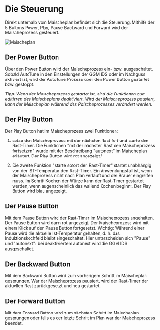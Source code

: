 # Die Steuerung

Direkt unterhalb vom Maischeplan befindet sich die Steuerung. Mithilfe der 5 Buttons Power, Play, Pause Backward und Forward wird der Maischeprozess gesteuert.

![Maischeplan](../docs/img/Buttons.jpg)

## Der Power Button

Über den Power Button wird der Maischeprozess ein- bzw. ausgeschaltet. Sobald AutoTune in den Einstellungen der GGM IDS oder im Nachguss aktiviert ist, wird der AutoTune Prozess über den Power Button gestartet bzw. gestoppt.

_Tipp: Wenn der Maischeprozess gestartet ist, sind die Funktionen zum editieren des Maischeplans deaktiviert. Wird der Maischeprozess pausiert, kann der Maischeplan während des Paischeprozesses verändert werden._

## Der Play Button

Der Play Button hat im Maischeprozess zwei Funktionen:

1. setze den Maischeprozess mit der nächsten Rast fort und starte den Rast-Timer. Die Funktionen "mit der nächsten Rast den Maischeprozess fortsetzen" wurde mit der Beschreibung "autonext" im Maischeplan erläutert. Der Play Button wird rot angezeigt.\

2. Die zweite Funktion "starte sofort den Rast-Timer" startet unabhängig von der IST-Temperatur den Rast-Timer. Ein Anwendungsfall ist, wenn der Maischeprozess nicht nach Plan verläuft und der Brauer eingreifen muss. Im Schritt Kochen der Würze kann der Rast-Timer gestartet werden, wenn augenscheinlich das wallend Kochen beginnt. Der Play Button wird blau angezeigt.

## Der Pause Button

Mit dem Pause Button wird der Rast-Timer im Maischeprozess angehalten. Der Pause Button wird dann rot angezeigt. Der Maischeprozess wird mit einem Klick auf den Pause Button fortgesetzt. Wichtig: Während einer Pause wird die aktuelle Ist-Temperatur gehalten, d. h. das Induktionskochfeld bleibt eingeschaltet. Hier unterscheiden sich "Pause" und "autonext": bei deaktiviertem autonext wird die GGM IDS ausgeschaltet.

## Der Backward Button

Mit dem Backward Button wird zum vorherigem Schritt im Maischeplan gesprungen. War der Maischeprozess pausiert, wird der Rast-Timer der aktuellen Rast zurückgesetzt und neu gestartet.

## Der Forward Button

Mit dem Forward Button wird zum nächsten Schritt im Maischeplan gesprungen oder falls es der letzte Schritt im Plan war der Maischeprozess beendet.
